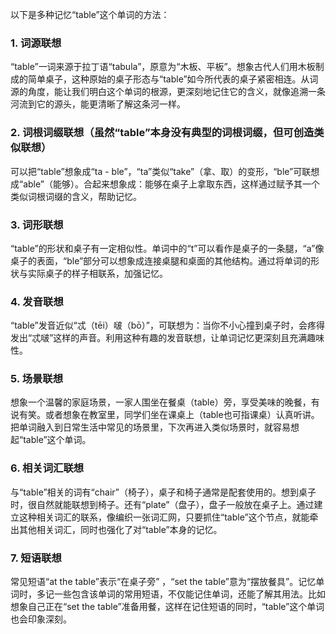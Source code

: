 以下是多种记忆“table”这个单词的方法：

### 1. 词源联想
“table”一词来源于拉丁语“tabula”，原意为“木板、平板”。想象古代人们用木板制成的简单桌子，这种原始的桌子形态与“table”如今所代表的桌子紧密相连。从词源的角度，能让我们明白这个单词的根源，更深刻地记住它的含义，就像追溯一条河流到它的源头，能更清晰了解这条河一样。

### 2. 词根词缀联想（虽然“table”本身没有典型的词根词缀，但可创造类似联想）
可以把“table”想象成“ta - ble”，“ta”类似“take”（拿、取）的变形，“ble”可联想成“able”（能够）。合起来想象成：能够在桌子上拿取东西，这样通过赋予其一个类似词根词缀的含义，帮助记忆。

### 3. 词形联想
“table”的形状和桌子有一定相似性。单词中的“t”可以看作是桌子的一条腿，“a”像桌子的表面，“ble”部分可以想象成连接桌腿和桌面的其他结构。通过将单词的形状与实际桌子的样子相联系，加强记忆。

### 4. 发音联想
“table”发音近似“忒（tēi）啵（bō）”，可联想为：当你不小心撞到桌子时，会疼得发出“忒啵”这样的声音。利用这种有趣的发音联想，让单词记忆更深刻且充满趣味性。

### 5. 场景联想
想象一个温馨的家庭场景，一家人围坐在餐桌（table）旁，享受美味的晚餐，有说有笑。或者想象在教室里，同学们坐在课桌上（table也可指课桌）认真听讲。把单词融入到日常生活中常见的场景里，下次再进入类似场景时，就容易想起“table”这个单词。

### 6. 相关词汇联想
与“table”相关的词有“chair”（椅子），桌子和椅子通常是配套使用的。想到桌子时，很自然就能联想到椅子。还有“plate”（盘子），盘子一般放在桌子上。通过建立这种相关词汇的联系，像编织一张词汇网，只要抓住“table”这个节点，就能牵出其他相关词汇，同时也强化了对“table”本身的记忆。

### 7. 短语联想
常见短语“at the table”表示“在桌子旁” ，“set the table”意为“摆放餐具”。记忆单词时，多记一些包含该单词的常用短语，不仅能记住单词，还能了解其用法。比如想象自己正在“set the table”准备用餐，这样在记住短语的同时，“table”这个单词也会印象深刻。 